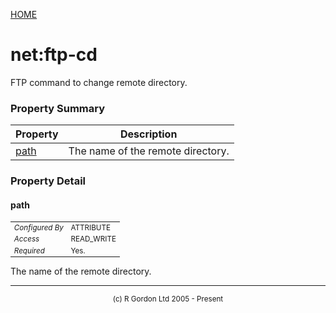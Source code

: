 [HOME](../../../../README.md)
# net:ftp-cd

FTP command to change remote directory.

### Property Summary

| Property | Description |
| -------- | ----------- |
| [path](#propertypath) | The name of the remote directory. | 


### Property Detail
#### path <a name="propertypath"></a>

<table style='font-size:smaller'>
      <tr><td><i>Configured By</i></td><td>ATTRIBUTE</td></tr>
      <tr><td><i>Access</i></td><td>READ_WRITE</td></tr>
      <tr><td><i>Required</i></td><td>Yes.</td></tr>
</table>

The name of the remote directory.


-----------------------

<div style='font-size: smaller; text-align: center;'>(c) R Gordon Ltd 2005 - Present</div>
